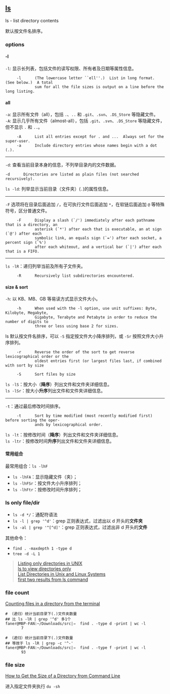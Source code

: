 ## [ls](http://man7.org/linux/man-pages/man1/ls.1.html)

ls - list directory contents

默认按文件名排序。

### options

#### -l

`-l`: 显示长列表，包括文件的读写权限、所有者及日期等属性信息。

```
     -l      (The lowercase letter ``ell''.)  List in long format.  (See below.)  A total
             sum for all the file sizes is output on a line before the long listing.
```

#### all

`-a`: 显示所有文件（all），包括 `.`、`..` 和 `.git`、`.svn`、`.DS_Store` 等隐藏文件。  
`-A`: 显示几乎所有文件（almost-all），包括 `.git`、`.svn`、`.DS_Store` 等隐藏文件，但不显示 `.` 和 `..`。  

```
     -A      List all entries except for . and ...  Always set for the super-user.
     -a      Include directory entries whose names begin with a dot (.).
```

---

`-d`: 查看当前目录本身的信息，不列举目录内的文件数据。

```
-d      Directories are listed as plain files (not searched recursively).
```

`ls -ld`: 列举显示当前目录（文件夹）(`.`)的属性信息。  

---

`-F` 选项将在目录后面追加 `/`，在可执行文件后面追加 `*`，在软链后面追加 `@` 等特殊符号，区分普通文件。

```
     -F      Display a slash (`/') immediately after each pathname that is a directory, an
             asterisk (`*') after each that is executable, an at sign (`@') after each
             symbolic link, an equals sign (`=') after each socket, a percent sign (`%')
             after each whiteout, and a vertical bar (`|') after each that is a FIFO.
```

---

`ls -lR`：递归列举当前及所有子文件夹。

```
     -R      Recursively list subdirectories encountered.
```

#### size & sort

`-h`: 以 KB、MB、GB 等易读方式显示文件大小。

```
     -h      When used with the -l option, use unit suffixes: Byte, Kilobyte, Megabyte,
             Gigabyte, Terabyte and Petabyte in order to reduce the number of digits to
             three or less using base 2 for sizes.
```

ls 默认按文件名排序，可以 `-S` 指定按文件大小降序排列，或 `-Sr` 按照文件大小升序排列。

```
     -r      Reverse the order of the sort to get reverse lexicographical order or the
             oldest entries first (or largest files last, if combined with sort by size

     -S      Sort files by size
```

`ls -lS`：按大小（**降序**）列出文件和文件夹详细信息。  
`ls -lSr`：按大小**升序**列出文件和文件夹详细信息。  

---

`-t`：通过最后修改时间排序。

```
     -t      Sort by time modified (most recently modified first) before sorting the oper-
             ands by lexicographical order.
```

`ls -lt`：按修改时间（**降序**）列出文件和文件夹详细信息。  
`ls -ltr`：按修改时间**升序**列出文件和文件夹详细信息。  

#### 常用组合

最常用组合：`ls -lhF`

- `ls -lhFA`：显示隐藏文件（夹）；  
- `ls -lhFSr`：按文件大小升序排列；  
- `ls -lhFtr`：按修改时间升序排列；  

### ls only file/dir

- `ls -d */`：通配符语法  
- `ls -l | grep '^d'`：grep 正则表达式，过滤出以 d 开头的**文件夹**  
- `ls -al | grep '^[^d]'`：grep 正则表达式，过滤出非 d 开头的**文件**  

其他命令：

- `find . -maxdepth 1 -type d`  
- `tree -d -L 1`  

> [Listing only directories in UNIX](https://stackoverflow.com/questions/3667329/listing-only-directories-in-unix)  
> [ls to view directories only](https://www.linuxquestions.org/questions/linux-newbie-8/ls-to-view-directories-only-156254/)  
> [List Directories in Unix and Linux Systems](https://www.cyberciti.biz/faq/linux-list-just-directories-or-directory-names/list-dirs-in-unix-linux/)  
> [first two results from ls command](https://stackoverflow.com/questions/10520120/first-two-results-from-ls-command)  

### file count

[Counting files in a directory from the terminal](http://hints.macworld.com/article.php?story=20010508182132282)  

```Shell
# （递归）统计当前目录下(.)文件夹数量
## 比 ls -lR | grep '^d' 多1个
faner@MBP-FAN:~/Downloads/src|⇒  find . -type d -print | wc -l
       7

# （递归）统计当前目录下(.)文件数量
## 等效于 ls -lR | grep -c '^-'
faner@MBP-FAN:~/Downloads/src|⇒  find . -type f -print | wc -l
       93
```

### file size

[How to Get the Size of a Directory from Command Line](http://osxdaily.com/2017/03/09/get-size-directory-command-line/)  

进入指定文件夹执行 `du -sh`
